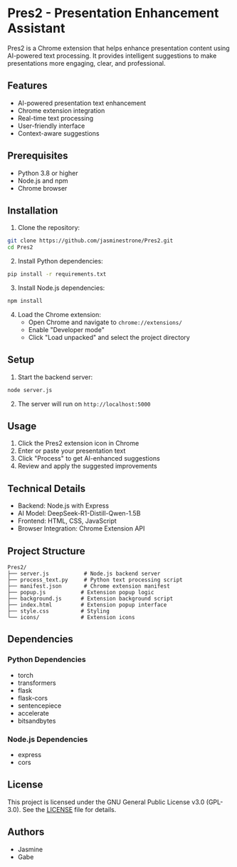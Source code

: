 # Pres2 - Presentation Enhancement Assistant

Pres2 is a Chrome extension that helps enhance presentation content using AI-powered text processing. It provides intelligent suggestions to make presentations more engaging, clear, and professional.

## Features

- AI-powered presentation text enhancement
- Chrome extension integration
- Real-time text processing
- User-friendly interface
- Context-aware suggestions

## Prerequisites

- Python 3.8 or higher
- Node.js and npm
- Chrome browser

## Installation

1. Clone the repository:
```bash
git clone https://github.com/jasminestrone/Pres2.git
cd Pres2
```

2. Install Python dependencies:
```bash
pip install -r requirements.txt
```

3. Install Node.js dependencies:
```bash
npm install
```

4. Load the Chrome extension:
   - Open Chrome and navigate to `chrome://extensions/`
   - Enable "Developer mode"
   - Click "Load unpacked" and select the project directory

## Setup

1. Start the backend server:
```bash
node server.js
```

2. The server will run on `http://localhost:5000`

## Usage

1. Click the Pres2 extension icon in Chrome
2. Enter or paste your presentation text
3. Click "Process" to get AI-enhanced suggestions
4. Review and apply the suggested improvements

## Technical Details

- Backend: Node.js with Express
- AI Model: DeepSeek-R1-Distill-Qwen-1.5B
- Frontend: HTML, CSS, JavaScript
- Browser Integration: Chrome Extension API

## Project Structure

```
Pres2/
├── server.js           # Node.js backend server
├── process_text.py     # Python text processing script
├── manifest.json       # Chrome extension manifest
├── popup.js           # Extension popup logic
├── background.js      # Extension background script
├── index.html         # Extension popup interface
├── style.css          # Styling
└── icons/             # Extension icons
```

## Dependencies

### Python Dependencies
- torch
- transformers
- flask
- flask-cors
- sentencepiece
- accelerate
- bitsandbytes

### Node.js Dependencies
- express
- cors

## License

This project is licensed under the GNU General Public License v3.0 (GPL-3.0).
See the [LICENSE](LICENSE) file for details.

## Authors

- Jasmine
- Gabe